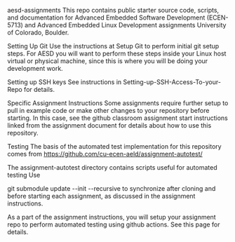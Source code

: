 aesd-assignments
This repo contains public starter source code, scripts, and documentation for Advanced Embedded Software Development (ECEN-5713) and Advanced Embedded Linux Development assignments University of Colorado, Boulder.

Setting Up Git
Use the instructions at Setup Git to perform initial git setup steps. For AESD you will want to perform these steps inside your Linux host virtual or physical machine, since this is where you will be doing your development work.

Setting up SSH keys
See instructions in Setting-up-SSH-Access-To-your-Repo for details.

Specific Assignment Instructions
Some assignments require further setup to pull in example code or make other changes to your repository before starting. In this case, see the github classroom assignment start instructions linked from the assignment document for details about how to use this repository.

Testing
The basis of the automated test implementation for this repository comes from https://github.com/cu-ecen-aeld/assignment-autotest/

The assignment-autotest directory contains scripts useful for automated testing Use

git submodule update --init --recursive
to synchronize after cloning and before starting each assignment, as discussed in the assignment instructions.

As a part of the assignment instructions, you will setup your assignment repo to perform automated testing using github actions. See this page for details.

